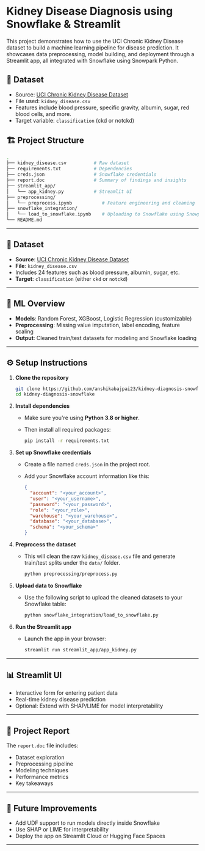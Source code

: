 # Kidney Disease Diagnosis using Snowflake & Streamlit

This project demonstrates how to use the UCI Chronic Kidney Disease dataset to build a machine learning pipeline for disease prediction. It showcases data preprocessing, model building, and deployment through a Streamlit app, all integrated with Snowflake using Snowpark Python.

## 💾 Dataset

- Source: [UCI Chronic Kidney Disease Dataset](https://archive.ics.uci.edu/dataset/336/chronic+kidney+disease)
- File used: `kidney_disease.csv`
- Features include blood pressure, specific gravity, albumin, sugar, red blood cells, and more.
- Target variable: `classification` (ckd or notckd)

## 🏗️ Project Structure

```bash
.
├── kidney_disease.csv          # Raw dataset
├── requirements.txt            # Dependencies
├── creds.json                  # Snowflake credentials
├── report.doc                  # Summary of findings and insights
├── streamlit_app/
│   └── app_kidney.py           # Streamlit UI
├── preprocessing/
│   └── preprocess.ipynb           # Feature engineering and cleaning
├── snowflake_integration/
│   └── load_to_snowflake.ipynb    # Uploading to Snowflake using Snowpark
└── README.md
```

---

## 💾 Dataset

- **Source**: [UCI Chronic Kidney Disease Dataset](https://archive.ics.uci.edu/dataset/336/chronic+kidney+disease)
- **File**: `kidney_disease.csv`
- Includes 24 features such as blood pressure, albumin, sugar, etc.
- **Target**: `classification` (either `ckd` or `notckd`)

---

## 🧠 ML Overview

- **Models**: Random Forest, XGBoost, Logistic Regression (customizable)
- **Preprocessing**: Missing value imputation, label encoding, feature scaling
- **Output**: Cleaned train/test datasets for modeling and Snowflake loading

---

## ⚙️ Setup Instructions

1. **Clone the repository**

   ```bash
   git clone https://github.com/anshikabajpai23/kidney-diagnosis-snowflake.git
   cd kidney-diagnosis-snowflake
   ```

2. **Install dependencies**

   - Make sure you're using **Python 3.8 or higher**.
   - Then install all required packages:

     ```bash
     pip install -r requirements.txt
     ```

3. **Set up Snowflake credentials**

   - Create a file named `creds.json` in the project root.
   - Add your Snowflake account information like this:

     ```json
     {
       "account": "<your_account>",
       "user": "<your_username>",
       "password": "<your_password>",
       "role": "<your_role>",
       "warehouse": "<your_warehouse>",
       "database": "<your_database>",
       "schema": "<your_schema>"
     }
     ```

4. **Preprocess the dataset**

   - This will clean the raw `kidney_disease.csv` file and generate train/test splits under the `data/` folder.

     ```bash
     python preprocessing/preprocess.py
     ```

5. **Upload data to Snowflake**

   - Use the following script to upload the cleaned datasets to your Snowflake table:

     ```bash
     python snowflake_integration/load_to_snowflake.py
     ```

6. **Run the Streamlit app**

   - Launch the app in your browser:

     ```bash
     streamlit run streamlit_app/app_kidney.py
     ```

---

## 📊 Streamlit UI

- Interactive form for entering patient data
- Real-time kidney disease prediction
- Optional: Extend with SHAP/LIME for model interpretability

---

## 📄 Project Report

The `report.doc` file includes:
- Dataset exploration
- Preprocessing pipeline
- Modeling techniques
- Performance metrics
- Key takeaways

---

## 🚀 Future Improvements

- Add UDF support to run models directly inside Snowflake
- Use SHAP or LIME for interpretability
- Deploy the app on Streamlit Cloud or Hugging Face Spaces

---
